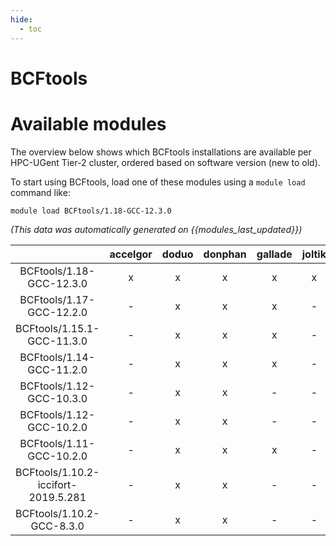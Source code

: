 ```yaml
---
hide:
  - toc
---
```


BCFtools
========

# Available modules


The overview below shows which BCFtools installations are available per HPC-UGent Tier-2 cluster, ordered based on software version (new to old).

To start using BCFtools, load one of these modules using a `module load` command like:

```shell
module load BCFtools/1.18-GCC-12.3.0
```

*(This data was automatically generated on {{modules_last_updated}})*  

| |accelgor|doduo|donphan|gallade|joltik|shinx|skitty|
| :---: | :---: | :---: | :---: | :---: | :---: | :---: | :---: |
|BCFtools/1.18-GCC-12.3.0|x|x|x|x|x|x|x|
|BCFtools/1.17-GCC-12.2.0|-|x|x|x|-|x|-|
|BCFtools/1.15.1-GCC-11.3.0|-|x|x|x|-|-|-|
|BCFtools/1.14-GCC-11.2.0|-|x|x|x|-|-|-|
|BCFtools/1.12-GCC-10.3.0|-|x|x|-|-|-|-|
|BCFtools/1.12-GCC-10.2.0|-|x|x|-|-|-|-|
|BCFtools/1.11-GCC-10.2.0|-|x|x|x|-|-|-|
|BCFtools/1.10.2-iccifort-2019.5.281|-|x|x|-|-|-|-|
|BCFtools/1.10.2-GCC-8.3.0|-|x|x|-|-|-|-|
